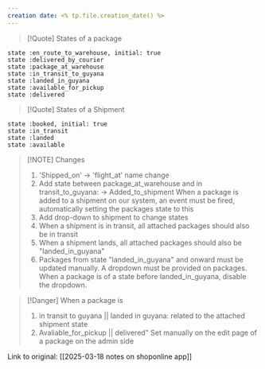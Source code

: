 ```yaml
---
creation date: <% tp.file.creation_date() %>
---
```


> [!Quote] States of a package

    state :en_route_to_warehouse, initial: true
    state :delivered_by_courier
    state :package_at_warehouse
    state :in_transit_to_guyana
    state :landed_in_guyana
    state :available_for_pickup
    state :delivered



> [!Quote] States of a Shipment

    state :booked, initial: true
    state :in_transit
    state :landed
    state :available


> [!NOTE] Changes
> 1. 'Shipped_on' -> 'flight_at' name change
> 2. Add state between package_at_warehouse and in transit_to_guyana:
>    -> Added_to_shipment
>    When a package is added to a shipment on our system, an event must be fired, automatically setting the packages state to this
> 3. Add drop-down to shipment to change states
> 4. When a shipment is in transit, all attached packages should also be in transit
> 5. When a shipment lands, all attached packages should also be "landed_in_guyana"
> 6. Packages from state "landed_in_guyana" and onward must be updated manually. A dropdown must be provided on packages. When a package is of a state before landed_in_guyana, disable the dropdown.


> [!Danger] When a package is
> 1. in transit to guyana || landed in guyana:
>    related to the attached shipment state
> 2. Avaliable_for_pickup || delivered"
>    Set manually on the edit page of a package on the admin side

Link to original: [[2025-03-18 notes on shoponline app]]